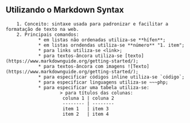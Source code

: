 
## Utilizando o **Markdown Syntax**

        1. Conceito: sintaxe usada para padronizar e facilitar a formatação de texto na web.
        2. Principais comandos:
                * em listas não ordenadas utiliza-se **hífen**;
                * em listas orndendas utiliza-se **número** "1. item";
                * para links utiliza-se <link>;
                * para textos-âncora utiliza-se [texto](https://www.markdownguide.org/getting-started/);
                * para textos-âncora com imagens ![Texto](https://www.markdownguide.org/getting-started/);
                * para especificar códigos inline utiliza-se `código`;
                * para especificar linguagens utiliza-se ~~~php;
                * para especificar uma tabela utiliza-se:
                        > para títulos das colunas:
                         coluna 1 | coluna 2
                         -------- | --------
                         item 1   | item 3
                         item 2   | item 4
                        
